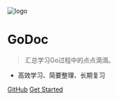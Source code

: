 <!-- _coverpage.md -->

![logo](https://gitee.com/QingHui/picGo-img-bed/raw/master/img/author.png)


# **GoDoc**

> 汇总学习Go过程中的点点滴滴。

- 高效学习、简要整理、长期复习


[GitHub](https://github.com/52lu)
[Get Started](README.md)

<!-- 背景色 -->
<!--![color](#f0f0f0)-->
